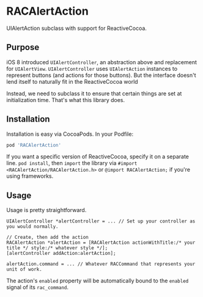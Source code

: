 # RACAlertAction
UIAlertAction subclass with support for ReactiveCocoa.

## Purpose

iOS 8 introduced `UIAlertController`, an abstraction above and replacement
for `UIAlertView`. `UIAlertController` uses `UIAlertAction` instances
to represent buttons (and actions for those buttons). But the interface
doesn't lend itself to naturally fit in the ReactiveCocoa world

Instead, we need to subclass it to ensure that certain things are set
at initialization time. That's what this library does.

## Installation

Installation is easy via CocoaPods. In your Podfile:

```ruby
pod 'RACAlertAction'
```

If you want a specific version of ReactiveCocoa, specify it on a separate line. `pod install`, then `import` the library via `#import <RACAlertAction/RACAlertAction.h>` or `@import RACAlertAction;` if you're using frameworks. 

## Usage

Usage is pretty straightforward. 

```objc
UIAlertController *alertController = ... // Set up your controller as you would normally.

// Create, then add the action
RACAlertAction *alertAction = [RACAlertAction actionWithTitle:/* your title */ style:/* whatever style */];
[alertController addAction:alertAction];

alertAction.command = ... // Whatever RACCommand that represents your unit of work.
```

The action's `enabled` property will be automatically bound to the `enabled` signal of its `rac_command`. 
